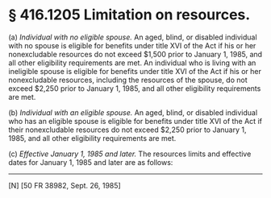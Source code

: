 # § 416.1205   Limitation on resources.

(a) *Individual with no eligible spouse.* An aged, blind, or disabled individual with no spouse is eligible for benefits under title XVI of the Act if his or her nonexcludable resources do not exceed $1,500 prior to January 1, 1985, and all other eligibility requirements are met. An individual who is living with an ineligible spouse is eligible for benefits under title XVI of the Act if his or her nonexcludable resources, including the resources of the spouse, do not exceed $2,250 prior to January 1, 1985, and all other eligibility requirements are met.


(b) *Individual with an eligible spouse.* An aged, blind, or disabled individual who has an eligible spouse is eligible for benefits under title XVI of the Act if their nonexcludable resources do not exceed $2,250 prior to January 1, 1985, and all other eligibility requirements are met.


(c) *Effective January 1, 1985 and later.* The resources limits and effective dates for January 1, 1985 and later are as follows:



---

[N] [50 FR 38982, Sept. 26, 1985]




